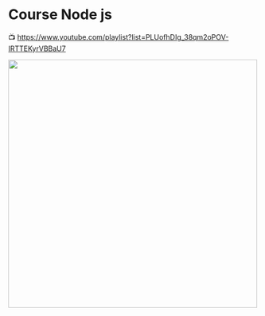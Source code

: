 # Course Node js

📺 https://www.youtube.com/playlist?list=PLUofhDIg_38qm2oPOV-IRTTEKyrVBBaU7

<img src="https://devtop.io/wp-content/uploads/2022/10/node-js-1024x512.jpg" width ="500">
